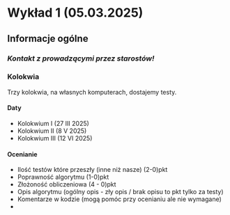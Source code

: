 # Wykład 1 (05.03.2025)

## Informacje ogólne

### *Kontakt z prowadzącymi przez starostów!*

### Kolokwia

Trzy kolokwia, na własnych komputerach, dostajemy testy. 

#### Daty
 - Kolokwium I (27 III 2025)
 - Kolokwium II (8 V 2025)
 - Kolokwium III (12 VI 2025)

#### Ocenianie

 - Ilość testów które przeszły (inne niż nasze) (2-0)pkt
 - Poprawność algorytmu (1-0)pkt
 - Złożoność obliczeniowa (4 - 0)pkt
 - Opis algorytmu (ogólny opis - zły opis / brak opisu to pkt tylko za testy)
 - Komentarze w kodzie (mogą pomóc przy ocenianiu ale nie wymagane)
 - 
